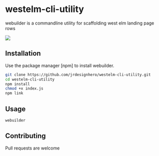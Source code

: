 # westelm-cli-utility
webuilder is a commandline utility for scaffolding west elm landing page rows

![](//i.imgur.com/8JKESHE.gif)

## Installation

Use the package manager [npm] to install webuilder.

```bash
git clone https://github.com/jrdesignhero/westelm-cli-utility.git
cd westelm-cli-utility
npm install
chmod +x index.js
npm link
```

## Usage

```bash
webuilder
```

## Contributing
Pull requests are welcome
